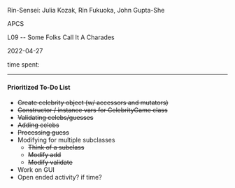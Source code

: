 Rin-Sensei: Julia Kozak, Rin Fukuoka, John Gupta-She

APCS

L09 -- Some Folks Call It A Charades

2022-04-27

time spent:

---

#### Prioritized To-Do List
- ~~Create celebrity object (w/ accessors and mutators)~~
- ~~Constructor / instance vars for CelebrityGame class~~
- ~~Validating celebs/guesses~~
- ~~Adding celebs~~
- ~~Processing guess~~
- Modifying for multiple subclasses
  - ~~Think of a subclass~~
  - ~~Modify add~~
  - ~~Modify validate~~
- Work on GUI
- Open ended activity? if time?
